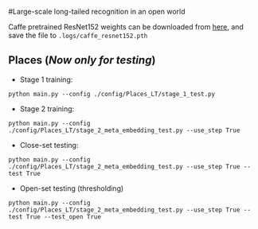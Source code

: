 #Large-scale long-tailed recognition in an open world

Caffe pretrained ResNet152 weights can be downloaded from [here](https://drive.google.com/uc?export=download&id=0B7fNdx_jAqhtckNGQ2FLd25fa3c), and save the file to `.logs/caffe_resnet152.pth`

## Places (*Now only for testing*)
- Stage 1 training:
```
python main.py --config ./config/Places_LT/stage_1_test.py
```
- Stage 2 training:
```
python main.py --config ./config/Places_LT/stage_2_meta_embedding_test.py --use_step True
```
- Close-set testing:
```
python main.py --config ./config/Places_LT/stage_2_meta_embedding_test.py --use_step True --test True
```
- Open-set testing (thresholding)
```
python main.py --config ./config/Places_LT/stage_2_meta_embedding_test.py --use_step True --test True --test_open True
```



